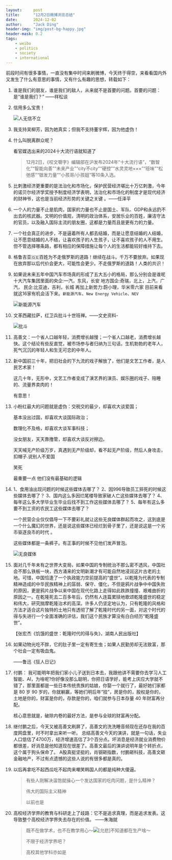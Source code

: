 ```yaml
---
layout:     post
title:      "12月2日微博浏览总结"
date:       2024-12-02
author:     "Jack Ding"
header-img: "img/post-bg-happy.jpg"
header-mask: 0.2
tags:
    - weibo
    - politics
    - society
    - international
---
```


前段时间有很多事情，一直没有集中时间来刷微博，今天终于得空，来看看国内外又发生了什么有意思的事情，又有什么有趣的思想，转载如下：



1. 谁是我们的朋友，谁是我们的敌人，从来就不是首要的问题。首要的问题：是“谁是我们？” ——祥松谈



2. 信用多么宝贵！

   ![人无信不立](/img/in-post/post-weibo-credit.jpg)



3. 我支持吴柳芳，因为她真实；但我不支持董宇辉，因为他虚伪！



4. 什么叫脱离群众呢？

   看官媒选出来的2024十大流行语就知道了 

   > 12月2日，《咬文嚼字》编辑部在沪发布2024年“十大流行语”，“数智化”“智能向善”“未来产业”“city不city”“硬控”“水灵灵地×××”“班味”“松弛感”“银发力量”“小孩哥/小孩姐”等10条入选。



5. 比刺激经济更重要的是法治化和市场化，保护民营经济堪比十万亿刺激，今年的诺贝尔经济学奖授予制度经济学表明，法治化和市场化的制度才是现代经济的财神爷，这也是当前经济形势的关键之关键 。——任泽平



6. 一个人的力量不止是肌肉，国家的力量也不止是国土、军队、GDP和永远扔不出去的核武器。文明的价值观，清明的政治体系，安居乐业的百姓，廉洁守法的官员，以及融入国际主流的朋友圈，这都是力量而且是更有力的力量。



7. 一个社会真正的进步，不是逼着所有人都去结婚，而是让愿意结婚的人结婚，让不愿意结婚的人不结，让喜欢孩子的人生孩子，让不喜欢孩子的人不用生。但不管选择哪条路，都有相应的保障措施让每个人的生活都能较好维持下去。 



8. 格鲁吉亚🇬🇪百姓为不走俄罗斯的道路！继续在战斗。千万不要放弃。如果现在放弃那以后代价会更大，可能性会更少。不走俄罗斯的道路！人类的共识！



9. 如果说未来五年中国汽车市场真的形成了五大五小的格局，那么分别会是谁呢
   十大汽车集团里面的央企:一汽，东风，长安
   地方国企:奇瑞，北上，上汽，广汽，
   民企:比亚迪，吉利，长城
   再加上新势力:蔚小理，华米零六家
   目前来看就这16家有机会活下来。`新能源汽车`、`New Energy Vehicle`、`NEV`

   ![新能源汽车](/img/in-post/post-weibo-car.jpg)



10. 文革西藏拉萨，红卫兵批斗十世班禅。——文史资料-

    ![批斗](/img/in-post/post-weibo-tibet.jpg)



11. 高善文：一个省人口越年轻，消费增长越慢；一个省人口越老，消费增长越快。这个结论有些反直觉，被市场参与者归纳为三句话，生机勃勃的老年人，死气沉沉的年轻人和生无可恋的中年人。



12. 新中国前三十年，把旧社会的下九流的戏子解放了，他们是文艺工作者，是人民艺术家！

    这几十年，无形中，文艺工作者变成了演艺界的演员、娱乐圈的戏子、陪睡的、流量界卖肉的！

    有意思！ 



13. 小粉红最大的问题就是虚伪：交税交的最少，却喜欢大谈爱国；

    基本没出过国，却喜欢大谈国际政治；

    数理化不及格，却喜欢大谈军事科技；

    没女朋友，天天靠撸管，却喜欢大谈反对擦边。 

    天天喊无产阶级万岁，真遇到无产阶级却，看不起无产阶级，然后人身攻击，扣帽子.说别人不爱国

    笑死

    最重要一点  他们没有最基础的逻辑



14. 1、食用油出现问题的时候这些媒体去哪了？
    2、因996导致员工猝死的时候这些媒体去哪了？
    3、国内这么多因烂尾楼导致家破人亡这些媒体去哪了？
    4、每年这么多大学毕业生毕业后找不到工作这些媒体去哪了？
    5、每年有这么多要不到工资的农民工这些媒体去哪了？

    一个民营企业仅仅倡导一下不要彩礼就让这些无良媒体群起而攻之，这到底是一个什么魔幻的世界，还是说这些媒体已经烂到骨子里了，还是说这是一个劣币驱逐良币的时代 。
        
    这些媒体都是一条裤子。有正事的时候不见他们发声冒泡。

    ![无良媒体](/img/in-post/post-weibo-press.jpg)



15. 面对几千年未有之世界大变局，如果中国的专制统治不那么密不透风，中国社会不那么铁板一块，西方涌来的文明新潮才有可能自然地浸润这片古老的土地。可惜，中国恰逢了一个执政能力空前提高的“盛世”。以乾隆为代表的专制精神造成的中华民族精神上的孱弱、保守、僵化，不但是鸦片战争中中国失败的原因，更是鸦片战争以来中国在现代化路上走得如此跌跌撞撞、艰难曲折的原因之一。在乾隆死去二百多年后，仍然有人连篇累牍地歌颂乾隆盛世的稳定和伟大，研究揣摩乾隆治术的高深。许多人仍坚定地认为，只有乾隆的风格和方法才适合这片独特的土地只有透彻了解了乾隆时代的另一面，对这个时代的得与失进行一个全面准确的评估，我们这个民族才算没有白白经历“乾隆盛世”。

    【张宏杰《饥饿的盛世：乾隆时代的得与失》，湖南人民出版社】



16. 如果动物光吃不胖，它的肚子里一定有寄生虫；如果人民勤劳却无法致富，那个社会一定有吸血鬼。

    ——鲁迅《狂人日记》 



17. 付鹏：
    我可能明年把我们家小儿子送到日本去，我跟他讲不需要你去学习人工智能、AI，为啥呢?你好像没那么聪明，你把日语学好，能考上庆应大学就不错了，那里面都是一些日本传统贵族的姑娘，你娶一个就行了，最好她们家都是 80 岁 90 岁的，你就躺赢，等她们明后年“挂”，房是你的，股权是你的，土地是你的，财富是你的，存款是你的，咱们就参与日本存量 40 年财富再分配。

    核心意思就是，破除内卷的最好方法，是参与全球的财富再分配。



18. 继付鹏之后，今天又被高善文刷屏了，高善文的洗洗睡音频现在还存在我的百度网盘里，时不时拿出来听一听。
    总结高善文今天的演讲，就是一句话，失业人口低估了4700万，经济增速高估了3个百分点。坏消息是经济就业消费物价都很差，好消息是他知道现在很差了。高善文最后的演讲说明年是个转折点，这个属于狗头保命了。
    A股真挺坚挺的，肖钢砸指数，付鹏砸科技，高善文砸金融地产，不过有点遗憾的这些人说的有很多都是真的。



19. 以后再拿吃不起西瓜吃不起肉来嘲笑韩国人的都是纯种大傻逼。

    > 有些人刚解决温饱就操心一个发达国家的吃肉问题，是什么精神？
    >
    > 伟大的国际主义精神
    >
    > 以前也是



20. 高校经济学界的教育与科研走上了歧路：它不是追求真理，而是追求发表。这导致整个高校经济学界失去存在的价值。 ——朱海就

    > 既不在做学术，也不在教学用心～![[允悲]](img/in-post/2018new_kuxiao_org.png)不知道都在生产啥～
    >
    > 不限于经济学界吧？
    >
    > 高校其他学科亦如是

